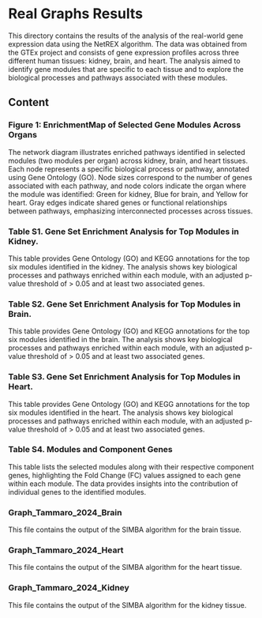 # Real Graphs Results

This directory contains the results of the analysis of the real-world gene expression data using the NetREX algorithm. The data was obtained from the GTEx project and consists of gene expression profiles across three different human tissues: kidney, brain, and heart. 
The analysis aimed to identify gene modules that are specific to each tissue and to explore the biological processes and pathways associated with these modules.

## Content
### Figure 1: EnrichmentMap of Selected Gene Modules Across Organs 
The network diagram illustrates enriched pathways identified in selected modules (two modules per organ) across kidney, brain, and heart tissues. Each node represents a specific biological process or pathway, annotated using Gene Ontology (GO). Node sizes correspond to the number of genes associated with each pathway, and node colors indicate the organ where the module was identified: Green for kidney, Blue for brain, and Yellow for heart. Gray edges indicate shared genes or functional relationships between pathways, emphasizing interconnected processes across tissues.

### Table S1. Gene Set Enrichment Analysis for Top Modules in Kidney. 
This table provides Gene Ontology (GO) and KEGG annotations for the top six modules identified in the kidney. The analysis shows key biological processes and pathways enriched within each module, with an adjusted p-value threshold of > 0.05 and at least two associated genes.

### Table S2. Gene Set Enrichment Analysis for Top Modules in Brain. 
This table provides Gene Ontology (GO) and KEGG annotations for the top six modules identified in the brain. The analysis shows key biological processes and pathways enriched within each module, with an adjusted p-value threshold of > 0.05 and at least two associated genes.

### Table S3. Gene Set Enrichment Analysis for Top Modules in Heart. 
This table provides Gene Ontology (GO) and KEGG annotations for the top six modules identified in the heart. The analysis shows key biological processes and pathways enriched within each module, with an adjusted p-value threshold of > 0.05 and at least two associated genes.

### Table S4. Modules and Component Genes
This table lists the selected modules along with their respective component genes, highlighting the Fold Change (FC) values assigned to each gene within each module. The data provides insights into the contribution of individual genes to the identified modules.

### Graph_Tammaro_2024_Brain
This file contains the output of the SIMBA algorithm for the brain tissue.

### Graph_Tammaro_2024_Heart
This file contains the output of the SIMBA algorithm for the heart tissue.

### Graph_Tammaro_2024_Kidney
This file contains the output of the SIMBA algorithm for the kidney tissue.